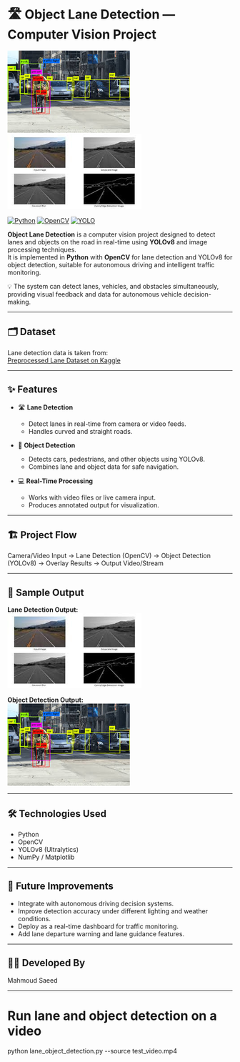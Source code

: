 # 🛣️ Object Lane Detection — Computer Vision Project

![Object Lane Detection](https://github.com/Mahmoud3301/Object_lane_detection/blob/main/object.jpeg)
![Object Lane Detection](https://github.com/Mahmoud3301/Object_lane_detection/blob/main/lane.jpeg)

[![Python](https://img.shields.io/badge/Language-Python-blue?logo=python)]()
[![OpenCV](https://img.shields.io/badge/Library-OpenCV-lightblue)]()
[![YOLO](https://img.shields.io/badge/Model-YOLOv8-orange)]()

**Object Lane Detection** is a computer vision project designed to detect lanes and objects on the road in real-time using **YOLOv8** and image processing techniques.  
It is implemented in **Python** with **OpenCV** for lane detection and YOLOv8 for object detection, suitable for autonomous driving and intelligent traffic monitoring.

💡 The system can detect lanes, vehicles, and obstacles simultaneously, providing visual feedback and data for autonomous vehicle decision-making.

---

## 🗂️ Dataset

Lane detection data is taken from:  
[Preprocessed Lane Dataset on Kaggle](https://www.kaggle.com/datasets/rangalamahesh/preprocessed-1)

---

## ✨ Features

- 🛣️ **Lane Detection**
  - Detect lanes in real-time from camera or video feeds.
  - Handles curved and straight roads.

- 🚗 **Object Detection**
  - Detects cars, pedestrians, and other objects using YOLOv8.
  - Combines lane and object data for safe navigation.

- 💻 **Real-Time Processing**
  - Works with video files or live camera input.
  - Produces annotated output for visualization.

---

## 🏗️ Project Flow

Camera/Video Input → Lane Detection (OpenCV) → Object Detection (YOLOv8) → Overlay Results → Output Video/Stream

---

## 📸 Sample Output

**Lane Detection Output:**  
![Lane Detection](https://github.com/Mahmoud3301/Object_lane_detection/blob/main/lane.jpeg?raw=true)

**Object Detection Output:**  
![Object Detection](https://github.com/Mahmoud3301/Object_lane_detection/blob/main/object.jpeg?raw=true)

---

## 🛠️ Technologies Used

- Python  
- OpenCV  
- YOLOv8 (Ultralytics)  
- NumPy / Matplotlib  

---

## 🚀 Future Improvements

- Integrate with autonomous driving decision systems.  
- Improve detection accuracy under different lighting and weather conditions.  
- Deploy as a real-time dashboard for traffic monitoring.  
- Add lane departure warning and lane guidance features.

---

## 👨‍💻 Developed By

Mahmoud Saeed

---



# Run lane and object detection on a video
python lane_object_detection.py --source test_video.mp4
